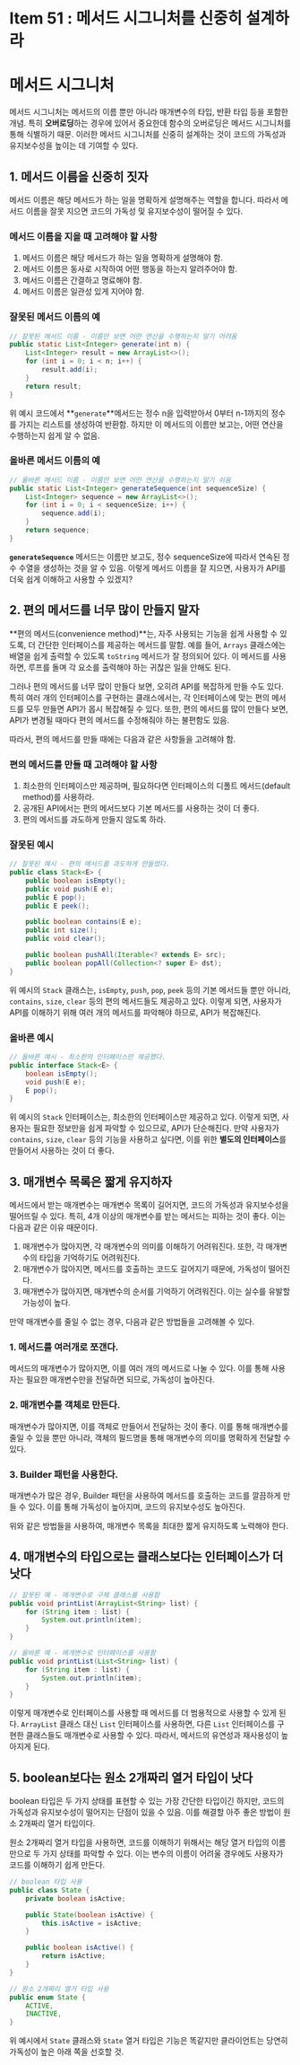 # Item 51 : 메서드 시그니처를 신중히 설계하라

# 메서드 시그니처

메서드 시그니처는 메서드의 이름 뿐만 아니라 매개변수의 타입, 반환 타입 등을 포함한 개념.  특히 **오버로딩**하는 경우에 있어서 중요한데 함수의 오버로딩은 메서드 시그니처를 통해 식별하기 때문. 이러한 메서드 시그니처를 신중히 설계하는 것이 코드의 가독성과 유지보수성을 높이는 데 기여할 수 있다.

## 1. 메서드 이름을 신중히 짓자

메서드 이름은 해당 메서드가 하는 일을 명확하게 설명해주는 역할을 합니다. 따라서 메서드 이름을 잘못 지으면 코드의 가독성 및 유지보수성이 떨어질 수 있다.

### 메서드 이름을 지을 때 고려해야 할 사항

1. 메서드 이름은 해당 메서드가 하는 일을 명확하게 설명해야 함.
2. 메서드 이름은 동사로 시작하여 어떤 행동을 하는지 알려주어야 함.
3. 메서드 이름은 간결하고 명료해야 함.
4. 메서드 이름은 일관성 있게 지어야 함.

### 잘못된 메서드 이름의 예

```java
// 잘못된 메서드 이름 - 이름만 보면 어떤 연산을 수행하는지 알기 어려움
public static List<Integer> generate(int n) {
    List<Integer> result = new ArrayList<>();
    for (int i = 0; i < n; i++) {
        result.add(i);
    }
    return result;
}
```

위 예시 코드에서 **`generate`**메서드는 정수 n을 입력받아서 0부터 n-1까지의 정수를 가지는 리스트를 생성하여 반환함. 하지만 이 메서드의 이름만 보고는, 어떤 연산을 수행하는지 쉽게 알 수 없음.

### 올바른 메서드 이름의 예

```java
// 올바른 메서드 이름 - 이름만 보면 어떤 연산을 수행하는지 알기 쉬움
public static List<Integer> generateSequence(int sequenceSize) {
    List<Integer> sequence = new ArrayList<>();
    for (int i = 0; i < sequenceSize; i++) {
        sequence.add(i);
    }
    return sequence;
}
```

**`generateSequence`** 메서드는 이름만 보고도, 정수 sequenceSize에 따라서 연속된 정수 수열을 생성하는 것을 알 수 있음. 이렇게 메서드 이름을 잘 지으면, 사용자가 API를 더욱 쉽게 이해하고 사용할 수 있겠지?

## 2. 편의 메서드를 너무 많이 만들지 말자

**편의 메서드(convenience method)**는, 자주 사용되는 기능을 쉽게 사용할 수 있도록, 더 간단한 인터페이스를 제공하는 메서드를 말함. 예를 들어, `Arrays` 클래스에는 배열을 쉽게 출력할 수 있도록 `toString` 메서드가 잘 정의되어 있다. 이 메서드를 사용하면, 루프를 돌며 각 요소를 출력해야 하는 귀찮은 일을 안해도 된다.

그러나 편의 메서드를 너무 많이 만들다 보면, 오히려 API를 복잡하게 만들 수도 있다. 특히 여러 개의 인터페이스를 구현하는 클래스에서는, 각 인터페이스에 맞는 편의 메서드를 모두 만들면 API가 몹시 복잡해질 수 있다. 또한, 편의 메서드를 많이 만들다 보면, API가 변경될 때마다 편의 메서드를 수정해줘야 하는 불편함도 있음.

따라서, 편의 메서드를 만들 때에는 다음과 같은 사항들을 고려해야 함.

### 편의 메서드를 만들 때 고려해야 할 사항

1. 최소한의 인터페이스만 제공하며, 필요하다면 인터페이스의 디폴트 메서드(default method)를 사용하라.
2. 공개된 API에서는 편의 메서드보다 기본 메서드를 사용하는 것이 더 좋다.
3. 편의 메서드를 과도하게 만들지 않도록 하라.

### 잘못된 예시

```java
// 잘못된 예시 - 편의 메서드를 과도하게 만들었다.
public class Stack<E> {
    public boolean isEmpty();
    public void push(E e);
    public E pop();
    public E peek();

    public boolean contains(E e);
    public int size();
    public void clear();

    public boolean pushAll(Iterable<? extends E> src);
    public boolean popAll(Collection<? super E> dst);
}

```

위 예시의 `Stack` 클래스는, `isEmpty`, `push`, `pop`, `peek` 등의 기본 메서드들 뿐만 아니라, `contains`, `size`, `clear` 등의 편의 메서드들도 제공하고 있다. 이렇게 되면, 사용자가 API를 이해하기 위해 여러 개의 메서드를 파악해야 하므로, API가 복잡해진다.

### 올바른 예시

```java
// 올바른 예시 - 최소한의 인터페이스만 제공했다.
public interface Stack<E> {
    boolean isEmpty();
    void push(E e);
    E pop();
}

```

위 예시의 `Stack` 인터페이스는, 최소한의 인터페이스만 제공하고 있다. 이렇게 되면, 사용자는 필요한 정보만을 쉽게 파악할 수 있으므로, API가 단순해진다. 만약 사용자가 `contains`, `size`, `clear` 등의 기능을 사용하고 싶다면, 이를 위한 **별도의 인터페이스**를 만들어서 사용하는 것이 더 좋다.

## 3. 매개변수 목록은 짧게 유지하자

메서드에서 받는 매개변수는 매개변수 목록이 길어지면, 코드의 가독성과 유지보수성을 떨어뜨릴 수 있다. 특히, 4개 이상의 매개변수를 받는 메서드는 피하는 것이 좋다. 이는 다음과 같은 이유 때문이다.

1. 매개변수가 많아지면, 각 매개변수의 의미를 이해하기 어려워진다. 또한, 각 매개변수의 타입을 기억하기도 어려워진다.
2. 매개변수가 많아지면, 메서드를 호출하는 코드도 길어지기 때문에, 가독성이 떨어진다.
3. 매개변수가 많아지면, 매개변수의 순서를 기억하기 어려워진다. 이는 실수를 유발할 가능성이 높다.

만약 매개변수를 줄일 수 없는 경우, 다음과 같은 방법들을 고려해볼 수 있다.

### 1. 메서드를 여러개로 쪼갠다.

메서드의 매개변수가 많아지면, 이를 여러 개의 메서드로 나눌 수 있다. 이를 통해 사용자는 필요한 매개변수만을 전달하면 되므로, 가독성이 높아진다.

### 2. 매개변수를 객체로 만든다.

매개변수가 많아지면, 이를 객체로 만들어서 전달하는 것이 좋다. 이를 통해 매개변수를 줄일 수 있을 뿐만 아니라, 객체의 필드명을 통해 매개변수의 의미를 명확하게 전달할 수 있다.

### 3. Builder 패턴을 사용한다.

매개변수가 많은 경우, Builder 패턴을 사용하여 메서드를 호출하는 코드를 깔끔하게 만들 수 있다. 이를 통해 가독성이 높아지며, 코드의 유지보수성도 높아진다.

위와 같은 방법들을 사용하여, 매개변수 목록을 최대한 짧게 유지하도록 노력해야 한다.

## 4. 매개변수의 타입으로는 클래스보다는 인터페이스가 더 낫다

```java
// 잘못된 예 - 매개변수로 구체 클래스를 사용함
public void printList(ArrayList<String> list) {
    for (String item : list) {
        System.out.println(item);
    }
}

// 올바른 예 - 매개변수로 인터페이스를 사용함
public void printList(List<String> list) {
    for (String item : list) {
        System.out.println(item);
    }
}
```

이렇게 매개변수로 인터페이스를 사용할 때 메서드를 더 범용적으로 사용할 수 있게 된다. `ArrayList` 클래스 대신 `List` 인터페이스를 사용하면, 다른 `List` 인터페이스를 구현한 클래스들도 매개변수로 사용할 수 있다. 따라서, 메서드의 유연성과 재사용성이 높아지게 된다.

## 5. boolean보다는 원소 2개짜리 열거 타입이 낫다

boolean 타입은 두 가지 상태를 표현할 수 있는 가장 간단한 타입이긴 하지만,  코드의 가독성과 유지보수성이 떨어지는 단점이 있을 수 있음. 이를 해결할 아주 좋은 방법이 원소 2개짜리 열거 타입이다. 

원소 2개짜리 열거 타입을 사용하면, 코드를 이해하기 위해서는 해당 열거 타입의 이름만으로 두 가지 상태를 파악할 수 있다. 이는 변수의 이름이 어려울 경우에도 사용자가 코드를 이해하기 쉽게 만든다.

```java
// boolean 타입 사용
public class State {
    private boolean isActive;

    public State(boolean isActive) {
        this.isActive = isActive;
    }

    public boolean isActive() {
        return isActive;
    }
}

// 원소 2개짜리 열거 타입 사용
public enum State {
    ACTIVE,
    INACTIVE,
}

```

위 예시에서 `State` 클래스와 `State` 열거 타입은 기능은 똑같지만 클라이언트는 당연히 가독성이 높은 아래 쪽을 선호할 것.